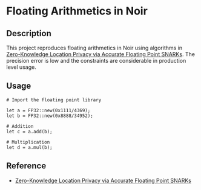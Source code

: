 # Floating Arithmetics in Noir

## Description
This project reproduces floating arithmetics in Noir using algorithms in [Zero-Knowledge Location Privacy via Accurate Floating Point SNARKs](https://arxiv.org/abs/2404.14983). The precision error is low and the constraints are considerable in production level usage. 

## Usage
```
# Import the floating point library

let a = FP32::new(0x1111/4369);
let b = FP32::new(0x8888/34952);

# Addition
let c = a.add(b);

# Multiplication
let d = a.mul(b);

```

## Reference
- [Zero-Knowledge Location Privacy via Accurate Floating Point SNARKs](https://arxiv.org/abs/2404.14983)